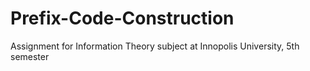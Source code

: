 # Prefix-Code-Construction
Assignment for Information Theory subject at Innopolis University, 5th semester
